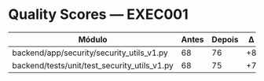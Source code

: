 # Quality Scores — EXEC001

| Módulo                        | Antes | Depois | Δ   |
|-------------------------------|-------|--------|-----|
| backend/app/security/security_utils_v1.py | 68    | 76     | +8  |
| backend/tests/unit/test_security_utils_v1.py | 68    | 75     | +7  | 